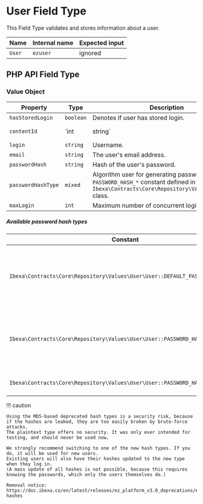 # User Field Type

This Field Type validates and stores information about a user.

| Name   | Internal name | Expected input |
|--------|---------------|----------------|
| `User` | `ezuser`      | ignored        |

## PHP API Field Type

### Value Object

|Property|Type|Description|Example|
|------|------|------|------|
|`hasStoredLogin`|`boolean`|Denotes if user has stored login.|`true`|
|`contentId`|`int|string`|ID of the Content item corresponding to the user.|`42`|
|`login`|`string`|Username.|`john`|
|`email`|`string`|The user's email address.|`john@smith.com`|
|`passwordHash`|`string`|Hash of the user's password.|`1234567890abcdef`|
|`passwordHashType`|`mixed`|Algorithm user for generating password hash as a `PASSWORD_HASH_*` constant defined in `Ibexa\Contracts\Core\Repository\Values\User\User` class.|`User::PASSWORD_HASH_PHP_DEFAULT`|
|`maxLogin`|`int`|Maximum number of concurrent logins.|`1000`|

##### Available password hash types

|Constant|Description|
|------|------|
|`Ibexa\Contracts\Core\Repository\Values\User\User::DEFAULT_PASSWORD_HASH`|Default password hash, used when none is specified, may change over time.|
|`Ibexa\Contracts\Core\Repository\Values\User\User::PASSWORD_HASH_PHP_DEFAULT`|Passwords hashed by PHP's default algorithm, which may change over time.|
|`Ibexa\Contracts\Core\Repository\Values\User\User::PASSWORD_HASH_BCRYPT`|Bcrypt hash of the password.|

!!! caution

    Using the MD5-based deprecated hash types is a security risk, because if the hashes are leaked, they are too easily broken by brute-force attacks.
    The plaintext type offers no security. It was only ever intended for testing, and should never be used now.

    We strongly recommend switching to one of the new hash types. If you do, it will be used for new users.
    Existing users will also have their hashes updated to the new type when they log in.
    (A mass update of all hashes is not possible, because this requires knowing the passwords, which only the users themselves do.)

    Removal notice: https://doc.ibexa.co/en/latest/releases/ez_platform_v3.0_deprecations/#password-hashes
